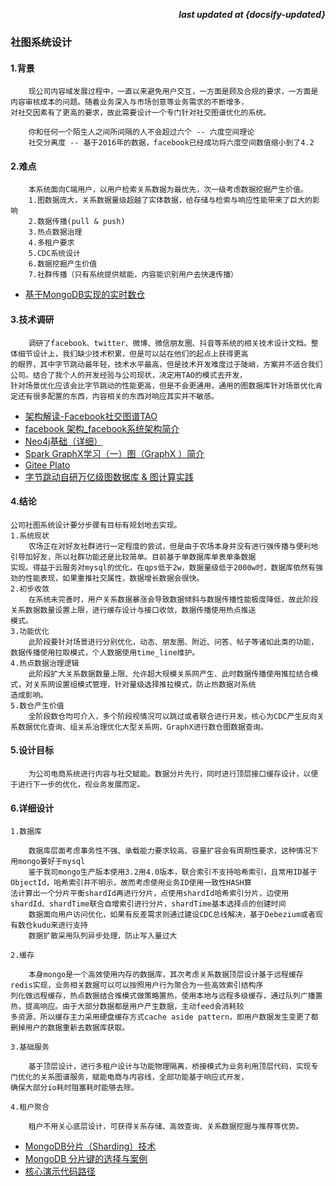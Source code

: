 <p align="right"><b><em>last updated at {docsify-updated}</em></b></p>

### 社图系统设计

#### 1.背景

```
    现公司内容域发展过程中，一直以来避免用户交互，一方面是顾及合规的要求，一方面是内容审核成本的问题。随着业务深入与市场创意等业务需求的不断增多，
对社交因素有了更高的要求，故此需要设计一个专门针对社交图谱优化的系统。

    你和任何一个陌生人之间所间隔的人不会超过六个 -- 六度空间理论
    社交分离度 -- 基于2016年的数据，facebook已经成功将六度空间数值缩小到了4.2
```

#### 2.难点

```
    本系统面向C端用户，以用户检索关系数据为最优先，次一级考虑数据挖掘产生价值。
    1.图数据庞大，关系数据量级超越了实体数据，给存储与检索与响应性能带来了巨大的影响
    2.数据传播(pull & push)
    3.热点数据治理
    4.多租户要求
    5.CDC系统设计
    6.数据挖掘产生价值
    7.社群传播（只有系统提供赋能，内容能识别用户去快速传播）
```

* [基于MongoDB实现的实时数仓](https://www.jianshu.com/p/d05102817eb6)

#### 3.技术调研

```
    调研了facebook、twitter、微博、微信朋友圈、抖音等系统的相关技术设计文档。整体细节设计上，我们缺少技术积累，但是可以站在他们的起点上获得更高
的眼界，其中字节跳动最年轻，技术水平最高，但是技术开发难度过于陡峭，方案并不适合我们公司。结合了我个人的开发经验与公司现状，决定用TAO的模式去开发，
针对场景优化应该会比字节跳动的性能更高，但是不会更通用，通用的图数据库针对场景优化肯定还有很多配置的东西，内容相关的东西对响应其实并不敏感。
```

* [架构解读-Facebook社交图谱TAO](https://zhuanlan.zhihu.com/p/158361250)
* [facebook 架构_facebook系统架构简介](https://blog.csdn.net/weixin_26714375/article/details/108907245)
* [Neo4j基础（详细）](https://www.jianshu.com/p/9e3c4892ab3e)
* [Spark GraphX学习（一）图（GraphX ）简介](https://blog.csdn.net/qq_41851454/article/details/80388443)
* [Gitee Plato](https://gitee.com/mirrors/plato)
* [字节跳动自研万亿级图数据库 & 图计算实践](https://blog.csdn.net/weixin_45825082/article/details/104497449?utm_medium=distribute.pc_relevant.none-task-blog-BlogCommendFromMachineLearnPai2-2.control&depth_1-utm_source=distribute.pc_relevant.none-task-blog-BlogCommendFromMachineLearnPai2-2.control)

#### 4.结论

```
公司社图系统设计要分步骤有目标有规划地去实现。
1.系统现状
    农场正在对好友社群进行一定程度的尝试，但是由于农场本身并没有进行强传播与便利地引导加好友，所以社群功能还是比较简单。目前基于单数据库单表单条数据
实现。得益于云服务对mysql的优化，在qps低于2w，数据量级低于2000w时，数据库依然有强劲的性能表现，如果重推社交属性，数据增长数据会很快。
2.初步收敛
    在系统未完善时，用户关系数据暴涨会导致数据倾斜与数据传播性能极度降低，故此阶段关系数据数量设置上限，进行缓存设计与接口收敛，数据传播使用热点推送
模式。
3.功能优化
    此阶段要针对场景进行分别优化，动态、朋友圈、附近、问答、帖子等诸如此类的功能，数据传播使用拉取模式，个人数据使用time_line维护。
4.热点数据治理逻辑
    此阶段扩大关系数据数量上限、允许超大规模关系网产生、此时数据传播使用推拉结合模式，对关系网设置组模式管理，针对量级选择推拉模式，防止热数据对系统
造成影响。
5.数仓产生价值
    全阶段数仓均可介入，多个阶段视情况可以跳过或者联合进行开发。核心为CDC产生反向关系数据优化查询、组关系治理优化大型关系网，GraphX进行数仓图数据查询。
```

#### 5.设计目标

```
    为公司电商系统进行内容与社交赋能。数据分片先行，同时进行顶层接口缓存设计，以便于进行下一步的优化，视业务发展而定。
```

#### 6.详细设计

```
1.数据库

    数据库层面考虑事务性不强、承载能力要求较高、容量扩容会有周期性要求，这种情况下用mongo要好于mysql
    鉴于我司mongo生产版本使用3.2用4.0版本，联合索引不支持哈希索引，且常用ID基于ObjectId，哈希索引并不明示，故而考虑使用业务ID使用一致性HASH算
法计算出一个分片平衡shardId再进行分片，点使用shardId哈希索引分片，边使用shardId、shardTime联合自增索引进行分片，shardTime基本选择点的创建时间
    数据面向用户访问优化，如果有反差需求则通过建设CDC总线解决，基于Debezium或者现有数仓kudu来进行支持
    数据扩散采用队列异步处理，防止写入量过大

2.缓存

    本身mongo是一个高效使用内存的数据库，其次考虑关系数据顶层设计基于远程缓存redis实现，业务相关数据可以可以按照用户行为聚合为一些高效索引结构序
列化做远程缓存，热点数据结合推模式做策略置热，使用本地与远程多级缓存，通过队列广播置热，提高响应。由于大部分数据都是用户产生数据，主动feed会消耗较
多资源，所以缓存主力采用硬盘缓存方式cache aside pattern，即用户数据发生变更了都删掉用户的数据重新去数据库获取。

3.基础服务

    基于顶层设计，进行多租户设计与功能物理隔离，桥接模式为业务利用顶层代码，实现专门优化的关系图谱服务，赋能电商与内容线，全部功能基于响应式开发，
确保大部分io耗时阻塞耗时能够去除。

4.租户聚合

    租户不用关心底层设计，可获得关系存储、高效查询、关系数据挖掘与推荐等优势。

```

* [MongoDB分片（Sharding）技术](http://ddrv.cn/a/564642)
* [MongoDB 分片键的选择与案例](https://www.cnblogs.com/chenmh/p/8954584.html)
* [核心演示代码路径](social-graph-service/src/main/java/com/ddmc/social/graph/service/common/support/graph)
